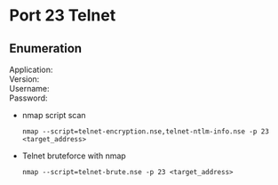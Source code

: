 # Port 23 Telnet

## Enumeration

Application:		
Version:			
Username:		
Password:		

- nmap script scan

      nmap --script=telnet-encryption.nse,telnet-ntlm-info.nse -p 23 <target_address>
	  
  
- Telnet bruteforce with nmap

      nmap --script=telnet-brute.nse -p 23 <target_address>
